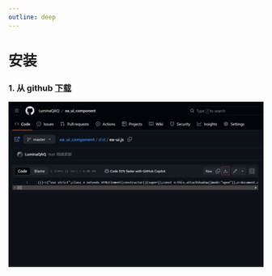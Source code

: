 ```yaml
---
outline: deep
---
```


# 安装

### 1. 从 github [下载](https://github.com/LuminaQAQ/ea_ui_component/blob/master/dist/ea-ui.js)

![从github下载](./screenshot/install/by_Github.png)
